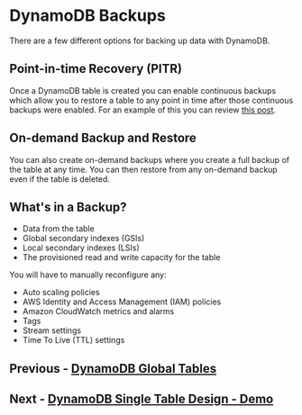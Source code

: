 # DynamoDB Backups

There are a few different options for backing up data with DynamoDB. 

## Point-in-time Recovery (PITR)

Once a DynamoDB table is created you can enable continuous backups which allow you to restore a table to any point in time after those continuous backups were enabled. For an example of this you can review [this post](https://aws.amazon.com/blogs/aws/new-amazon-dynamodb-continuous-backups-and-point-in-time-recovery-pitr/).

## On-demand Backup and Restore

You can also create on-demand backups where you create a full backup of the table at any time. You can then restore from any on-demand backup even if the table is deleted.

## What's in a Backup?

- Data from the table
- Global secondary indexes (GSIs)
- Local secondary indexes (LSIs)
- The provisioned read and write capacity for the table

You will have to manually reconfigure any:

- Auto scaling policies
- AWS Identity and Access Management (IAM) policies
- Amazon CloudWatch metrics and alarms
- Tags
- Stream settings
- Time To Live (TTL) settings

## Previous - [DynamoDB Global Tables](p6-global-tables.md)
## Next - [DynamoDB Single Table Design - Demo](p8-single-table-design.md)
